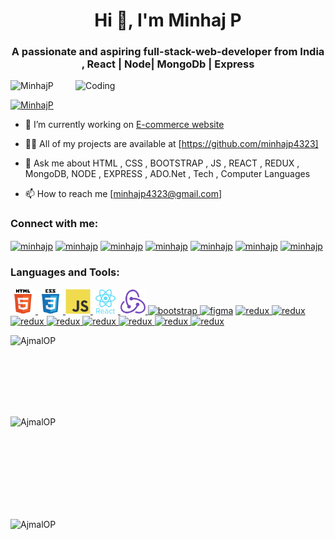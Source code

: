 <h1 align="center">Hi 👋, I'm Minhaj P</h1>
<h3 align="center">A passionate and aspiring full-stack-web-developer from India , React | Node| MongoDb | Express </h3>
<img align="right" alt="Coding" width="400" src="https://media.tenor.com/rePDfDWO3XoAAAAd/hacking.gif">

<p align="left"> <img src="https://komarev.com/ghpvc/?username=minhajp4323&label=Profile%20views&color=0e75b6&style=flat" alt="MinhajP" /> </p>

<p align="left"> <a href="https://www.linkedin.com/in/minhajp4323" target="blank"><img src="https://img.shields.io/twitter/follow/Minhaj P?logo=linkedin&style=for-the-badge" alt="MinhajP" /></a> </p>

- 🔭 I’m currently working on [E-commerce website](https://minhajp4323.github.io/e-commerse/) 

- 👨‍💻 All of my projects are available at [https://github.com/minhajp4323]

- 💬 Ask me about  HTML , CSS , BOOTSTRAP , JS , REACT , REDUX  , MongoDB, NODE , EXPRESS , ADO.Net , Tech , Computer Languages

- 📫 How to reach me  [minhajp4323@gmail.com]

<h3 align="left">Connect with me:</h3>
<p align="left">
<!-- <a href="https://codepen.io/AjmalOP" target="blank"><img align="center" src="https://raw.githubusercontent.com/rahuldkjain/github-profile-readme-generator/master/src/images/icons/Social/codepen.svg" alt="ajmalop" height="30" width="40" /></a> -->
<!-- <a href="https://dev.to/ajmalop" target="blank"><img align="center" src="https://raw.githubusercontent.com/rahuldkjain/github-profile-readme-generator/master/src/images/icons/Social/devto.svg" alt="ajmalop" height="30" width="40" /></a> -->
<a href="https://twitter.com/minhaj_23" target="blank"><img align="center" src="https://raw.githubusercontent.com/rahuldkjain/github-profile-readme-generator/master/src/images/icons/Social/twitter.svg" alt="minhajp" height="30" width="40" /></a>
<a href="https://www.linkedin.com/in/minhajp4323/" target="blank"><img align="center" src="https://raw.githubusercontent.com/rahuldkjain/github-profile-readme-generator/master/src/images/icons/Social/linked-in-alt.svg" alt="minhajp" height="30" width="40" /></a>
<a href="https://stackoverflow.com/users/23369723/minhaj-p" target="blank"><img align="center" src="https://raw.githubusercontent.com/rahuldkjain/github-profile-readme-generator/master/src/images/icons/Social/stack-overflow.svg" alt="minhajp" height="30" width="40" /></a>
<a href="https://codesandbox.io/u/minhajp4323" target="blank"><img align="center" src="https://raw.githubusercontent.com/rahuldkjain/github-profile-readme-generator/master/src/images/icons/Social/codesandbox.svg" alt="minhajp" height="30" width="40" /></a>
<a href="https://www.facebook.com/minhaj.perinkadakkat/" target="blank"><img align="center" src="https://raw.githubusercontent.com/rahuldkjain/github-profile-readme-generator/master/src/images/icons/Social/facebook.svg" alt="minhajp" height="30" width="40" /></a>
<a href="https://www.instagram.com/minhaj_bin_koya/" target="blank"><img align="center" src="https://raw.githubusercontent.com/rahuldkjain/github-profile-readme-generator/master/src/images/icons/Social/instagram.svg" alt="minhajp" height="30" width="40" /></a>
<a href="https://leetcode.com/Minhajp4323/" target="blank"><img align="center" src="https://raw.githubusercontent.com/rahuldkjain/github-profile-readme-generator/master/src/images/icons/Social/leet-code.svg" alt="minhajp" height="30" width="40" /></a>
<!-- <a href="https://discord.gg/ajmal_op" target="blank"><img align="center" src="https://raw.githubusercontent.com/rahuldkjain/github-profile-readme-generator/master/src/images/icons/Social/discord.svg" alt="ajmalop" height="30" width="40" /></a> -->
</p>

<h3 align="left">Languages and Tools:</h3>
<p align="left"><a href="https://www.w3.org/html/" target="_blank" rel="noreferrer"> <img src="https://raw.githubusercontent.com/devicons/devicon/master/icons/html5/html5-original-wordmark.svg" alt="html5" width="40" height="40"/> </a><a href="https://www.w3schools.com/css/" target="_blank" rel="noreferrer"> <img src="https://raw.githubusercontent.com/devicons/devicon/master/icons/css3/css3-original-wordmark.svg" alt="css3" width="40" height="40"/> </a><a href="https://developer.mozilla.org/en-US/docs/Web/JavaScript" target="_blank" rel="noreferrer"> <img src="https://raw.githubusercontent.com/devicons/devicon/master/icons/javascript/javascript-original.svg" alt="javascript" width="40" height="40"/> </a> <a href="https://reactjs.org/" target="_blank" rel="noreferrer"> <img src="https://raw.githubusercontent.com/devicons/devicon/master/icons/react/react-original-wordmark.svg" alt="react" width="40" height="40"/> </a> <a href="https://redux.js.org" target="_blank" rel="noreferrer"> <img src="https://raw.githubusercontent.com/devicons/devicon/master/icons/redux/redux-original.svg" alt="redux" width="40" height="40"/> </a><a href="https://getbootstrap.com" target="_blank" rel="noreferrer"> <img src="https://www.svgrepo.com/show/353498/bootstrap.svg" alt="bootstrap" width="40" height="40"/> </a>  <a href="https://www.figma.com/" target="_blank" rel="noreferrer"> <img src="https://www.vectorlogo.zone/logos/figma/figma-icon.svg" alt="figma" width="40" height="40"/></a>
<a href="https://nodejs.org/en" target="_blank" rel="noreferrer"> <img src="https://seeklogo.com/images/N/nodejs-logo-D26404F360-seeklogo.com.png?v=638179441440000000" alt="redux" width="40" height="40"/> </a>
<a href="https://dotnet.microsoft.com/en-us/" target="_blank" rel="noreferrer"> <img src="https://clipground.com/images/asp-net-logo-png-1.png" alt="redux" width="40" height="40"/> </a>
<a href="https://dotnet.microsoft.com/en-us/" target="_blank" rel="noreferrer"> <img src="https://tse3.mm.bing.net/th?id=OIP.EFQL47h2gfjKxiLv6UbfRQAAAA&pid=Api&P=0&h=180" alt="redux" width="40" height="40"/> </a>
<a href="https://dotnet.microsoft.com/en-us/" target="_blank" rel="noreferrer"> <img src="https://tse4.mm.bing.net/th?id=OIP.3R0Il0uIjxLntWhobT9eOwHaFR&pid=Api&P=0&h=180" alt="redux" width="40" height="40"/> </a>
<a href="https://dotnet.microsoft.com/en-us/" target="_blank" rel="noreferrer"> <img src="https://tse4.mm.bing.net/th?id=OIP.Pj9HVhqgHBCyRM4dakiyLgHaHa&pid=Api&P=0&h=180" alt="redux" width="40" height="40"/> </a>
<a href="https://dotnet.microsoft.com/en-us/" target="_blank" rel="noreferrer"> <img src="https://tse1.mm.bing.net/th?id=OIP.bB4sT3aGmvSD34Ip6i1g5wHaEK&pid=Api&P=0&h=180" alt="redux" width="40" height="40"/> </a>
<a href="https://dotnet.microsoft.com/en-us/" target="_blank" rel="noreferrer"> <img src="https://tse4.mm.bing.net/th?id=OIP.WfuEo08EeD9CxbAl4raGeQHaHa&pid=Api&P=0&h=180" alt="redux" width="40" height="40"/> </a>
<a href="https://dotnet.microsoft.com/en-us/" target="_blank" rel="noreferrer"> <img src="https://tse1.mm.bing.net/th?id=OIP.zOhSCHNGruK-JQcRbtQveQAAAA&pid=Api&P=0&h=180" alt="redux" width="40" height="40"/> </a></p>

<p>&nbsp;<img align="left" src="https://github-readme-stats.vercel.app/api/top-langs?username=minhajp4323&show_icons=true&locale=en&layout=compact" alt="AjmalOP" /></p>
<br><br><br><br><br>
<p>&nbsp;<img align="left" src="https://github-readme-stats.vercel.app/api?username=minhajp4323&show_icons=true&locale=en" alt="AjmalOP" /></p>
<br><br><br><br><br><br><br>
<p>&nbsp;<img align="left" src="https://github-readme-streak-stats.herokuapp.com/?user=minhajp4323&" alt="AjmalOP" /></p>
